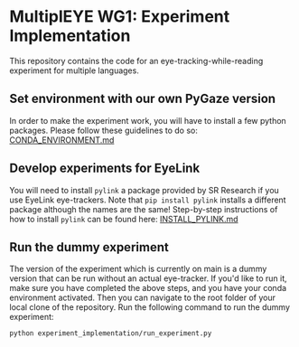 # MultiplEYE WG1: Experiment Implementation

This repository contains the code for an eye-tracking-while-reading experiment for multiple languages.

## Set environment with our own PyGaze version
In order to make the experiment work, you will have to install a few python packages. Please follow these guidelines to 
do so: [CONDA_ENVIRONMENT.md](guidelines/CONDA_ENVIRONMENT.md)

## Develop experiments for EyeLink
You will need to install `pylink` a package provided by SR Research if you use EyeLink eye-trackers. 
Note that `pip install pylink` installs a different package although the names are the same! Step-by-step instructions
of how to install `pylink` can be found here: [INSTALL_PYLINK.md](guidelines/INSTALL_PYLINK.md)

## Run the dummy experiment
The version of the experiment which is currently on main is a dummy version that can be run without an actual eye-tracker.
If you'd like to run it, make sure you have completed the above steps, and you have your conda environment activated.
Then you can navigate to the root folder of your local clone of the repository. Run the following command to run the dummy experiment:

```bash
python experiment_implementation/run_experiment.py
```